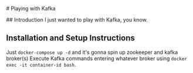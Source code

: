 # Playing with Kafka

## Introduction
I just wanted to play with Kafka, you know.

## Installation and Setup Instructions
Just `docker-compose up -d` and it's gonna spin up zookeeper and kafka broker(s)
Execute Kafka commands entering whatever broker using `docker exec -it container-id bash`.
